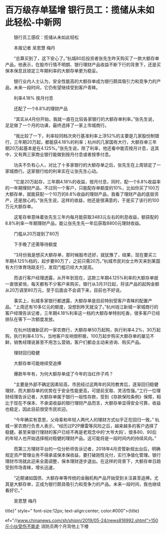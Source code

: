 # 百万级存单猛增 银行员工：揽储从未如此轻松-中新网

　　银行员工感叹：揽储从未如此轻松

　　本报记者 吴恩慧 梅丹

　　“总算买到了，这下安心了。”杭城80后投资者张先生昨天购买了一款大额存单产品，他表示，在股市行情不明朗、银行理财产品收益不断下行的背景下，还是买保本保息且锁定三年期利率的大额存单更为稳妥。

　　银行业内人士认为，安全性能高的大额存单成为银行颇具吸引力和竞争力的产品，未来一段时间，它仍有望继续受到客户青睐。

　　利率4.18% 按月付息

　　还配了一个8.8%的理财产品

　　“其实从4月份开始，我就一直在比较各家银行的大额存单利率。”张先生说，足足做了一个月的功课，最终选择了一家上市城商行。

　　“我比较了一下，利率较同档次央行基准利率上浮52%的主要是几家股份制银行，三年期20万起，都能获4.18%的利率；杭州的几家国有大行，大额存单三年期20万起基本是在4.125%。”张先生说，除了利率，他还看中能否按月计息，这其中，又有两三家商业银行能做到按月付息或者按季付息。

　　功夫不负有心人，对比了十多家银行的大额存单之后，张先生在上周锁定了一家城商行。这家银行给的利率实在让张先生心动。

　　“它是20万起存，三年期4.18%的收益，按月付息，同时，配一个8.8%收益率的一年期理财产品，不过同一个客户，只能配存单额度的10%，比如你买了100万大额存单，就能获配一个10万的8.8%收益的理财产品，我看了理财产品的底层资产，还是放心的。”张先生说，这样的收益，他还是很满意的，于是买了该行的100万元大额存单。

　　这笔存单意味着张先生三年内每月能获取3483元左右的利息收益，额获配的8.8%利率一年期理财产品，能让张先生先一年后获取8800元理财收益。

　　门槛从20万提到了80万

　　下手晚了还需等待额度

　　“3月份我是想买大额存单，那时候股市还好，就犹豫了，结果，现在要买三年期4.125%档的，起步要80万了，之前只需20万。”杭城市民刘女士昨天来到某国有大行体育场路支行，发现门槛已经大大提高。

　　而该行客户经理透露，从开年到现在，这款三年期4.125%利率的大额存单就一直很紧俏，每天都有不少客户来购买，银行从3月31日起，将该产品的起购金额从20万调至80万元，至于后面会不会调下来，目前也不好说。

　　事实上，杭城多家银行都透露，大额存单是目前特别受客户青睐的配置产品。“上周还有10多亿元的额度，没想到昨天就没了。”杭州钱江新城一家城商行的客户经理告诉记者，三年期4.18%利率这一档的大额存单特别吃香，很多客户已经排队在等下一次额度发放。

　　在杭州钱塘新区的一家农商行，大额存单50万起购，执行利率4.2%，30万起购，执行利率4.13%，当地客户反响很积极，100万起步购买大额存单的屡见不鲜，销售经理说甚至不用怎么营销，客户们都会主动来咨询、购买产品。

　　理财回归稳健

　　大额存单可能继续受追捧

　　爆款年年有，为何大额存单成了今年的当红炸子鸡？

　　“主要是外部不确定因素较高，市民经过这两年的风险教育后，逐渐回归稳健理财，而大额存单的优势在于安全性能更高，可提前支取、灵活性强。”工行一位理财经理告诉记者，大额存单属于银行一般性存款，受到《存款保险条例》保障，相比于现在不保本、不承诺收益的银行理财产品而言，大额存单显得安全可靠，收益也稳定，因此目前很受市民欢迎。

　　“今年确实有意思，父母辈和年轻人两代人的理财方式似乎正在回归一致。” 杭城一家农商行负责人表示，“经历过P2P爆雷等风险之后，越来越多的客户选择了稳健。甚至来银行理财的客户已经不再是老观念中的‘大爷大妈’，很多80、90后的年轻人也开始选择相对稳健的理财产品。这可能将是一段时间内的持续风向。”

　　而第三方理财平台的一位分析师告诉记者，2018年4月资管新规出台后，明确规定资产管理业务不得承诺保本保收益，要打破刚性兑付，实行净值化管理。银行理财市场就此迎来全面调整，保本理财逐步退出。在这样的背景下，大额存单日趋受到市场青睐，增长迅速，

　　“近期诸如国债、大额存单等传统的金融机构产品开始受到关注甚至追捧。尤其是大额存单，正成为银行颇具吸引力和竞争力的产品。未来一段时间，我也继续看好它。”

　　吴恩慧 梅丹

title}" style=" font-size:12px; text-align:center; color:#000">{title}

ef="//www.chinanews.com/sh/shipin/2019/05-24/news816992.shtml">150斤小伙受伤不能走 消防员两个月背他上下楼
